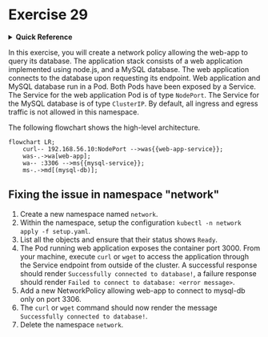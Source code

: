 # Exercise 29

<details>
<summary><b>Quick Reference</b></summary>
<p>

* Namespace: `network`<br>
* Documentation: [Troubleshooting Applications](https://kubernetes.io/docs/tasks/debug/debug-application/)

</p>
</details>

In this exercise, you will create a network policy allowing the web-app to query its database. The application stack consists of a web application implemented using node.js, and a MySQL database. The web application connects to the database upon requesting its endpoint. Web application and MySQL database run in a Pod. Both Pods have been exposed by a Service. The Service for the web application Pod is of type `NodePort`. The Service for the MySQL database is of type `ClusterIP`. By default, all ingress and egress traffic is not allowed in this namespace.

The following flowchart shows the high-level architecture.

```mermaid
flowchart LR;
    curl-- 192.168.56.10:NodePort -->was{{web-app-service}};
    was-.->wa[web-app];
    wa-- :3306 -->ms{{mysql-service}};
    ms-.->md[(mysql-db)];
```

## Fixing the issue in namespace "network"

1. Create a new namespace named `network`.
2. Within the namespace, setup the configuration `kubectl -n network apply -f setup.yaml`.
3. List all the objects and ensure that their status shows `Ready`.
4. The Pod running web application exposes the container port 3000. From your machine, execute `curl` or `wget` to access the application through the Service endpoint from outside of the cluster. A successful response should render `Successfully connected to database!`, a failure response should render `Failed to connect to database: <error message>`.
5. Add a new NetworkPolicy allowing web-app to connect to mysql-db only on port 3306.
6. The `curl` or `wget` command should now render the message `Successfully connected to database!`.
7. Delete the namespace `network`.
